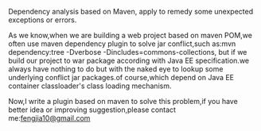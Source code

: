 Dependency analysis based on Maven, apply to remedy some unexpected exceptions or errors.

As we know,when we are building a web project based on maven POM,we often use maven dependency plugin to solve jar conflict,such as:mvn dependency:tree -Dverbose -Dincludes=commons-collections,
but if we build our project to war package according with Java EE specification.we always have nothing to do but with the naked eye to lookup some underlying conflict jar packages.of course,which 
depend on Java EE container classloader's class loading mechanism.

Now,I write a plugin based on maven to solve this problem,if you have better idea or improving suggestion,please contact me:fengjia10@gmail.com	